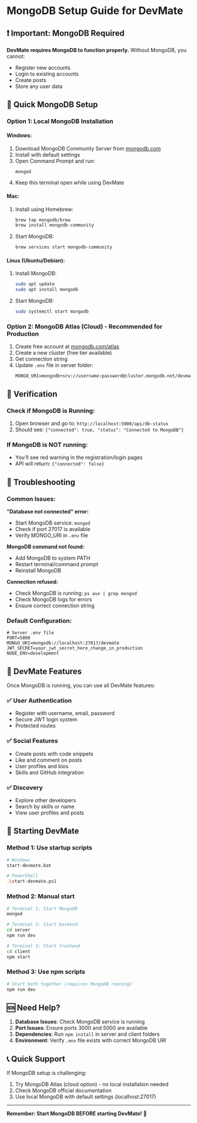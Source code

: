 # MongoDB Setup Guide for DevMate

## ❗ Important: MongoDB Required

**DevMate requires MongoDB to function properly.** Without MongoDB, you cannot:

- Register new accounts
- Login to existing accounts
- Create posts
- Store any user data

## 🚀 Quick MongoDB Setup

### Option 1: Local MongoDB Installation

#### Windows:

1. Download MongoDB Community Server from [mongodb.com](https://www.mongodb.com/try/download/community)
2. Install with default settings
3. Open Command Prompt and run:
   ```cmd
   mongod
   ```
4. Keep this terminal open while using DevMate

#### Mac:

1. Install using Homebrew:
   ```bash
   brew tap mongodb/brew
   brew install mongodb-community
   ```
2. Start MongoDB:
   ```bash
   brew services start mongodb-community
   ```

#### Linux (Ubuntu/Debian):

1. Install MongoDB:
   ```bash
   sudo apt update
   sudo apt install mongodb
   ```
2. Start MongoDB:
   ```bash
   sudo systemctl start mongodb
   ```

### Option 2: MongoDB Atlas (Cloud) - Recommended for Production

1. Create free account at [mongodb.com/atlas](https://www.mongodb.com/atlas)
2. Create a new cluster (free tier available)
3. Get connection string
4. Update `.env` file in server folder:
   ```env
   MONGO_URI=mongodb+srv://username:password@cluster.mongodb.net/devmate
   ```

## 🔧 Verification

### Check if MongoDB is Running:

1. Open browser and go to: `http://localhost:5000/api/db-status`
2. Should see: `{"connected": true, "status": "Connected to MongoDB"}`

### If MongoDB is NOT running:

- You'll see red warning in the registration/login pages
- API will return: `{"connected": false}`

## 🐛 Troubleshooting

### Common Issues:

**"Database not connected" error:**

- Start MongoDB service: `mongod`
- Check if port 27017 is available
- Verify MONGO_URI in `.env` file

**MongoDB command not found:**

- Add MongoDB to system PATH
- Restart terminal/command prompt
- Reinstall MongoDB

**Connection refused:**

- Check MongoDB is running: `ps aux | grep mongod`
- Check MongoDB logs for errors
- Ensure correct connection string

### Default Configuration:

```env
# Server .env file
PORT=5000
MONGO_URI=mongodb://localhost:27017/devmate
JWT_SECRET=your_jwt_secret_here_change_in_production
NODE_ENV=development
```

## 📱 DevMate Features

Once MongoDB is running, you can use all DevMate features:

### ✅ User Authentication

- Register with username, email, password
- Secure JWT login system
- Protected routes

### ✅ Social Features

- Create posts with code snippets
- Like and comment on posts
- User profiles and bios
- Skills and GitHub integration

### ✅ Discovery

- Explore other developers
- Search by skills or name
- View user profiles and posts

## 🔄 Starting DevMate

### Method 1: Use startup scripts

```bash
# Windows
start-devmate.bat

# PowerShell
.\start-devmate.ps1
```

### Method 2: Manual start

```bash
# Terminal 1: Start MongoDB
mongod

# Terminal 2: Start backend
cd server
npm run dev

# Terminal 3: Start frontend
cd client
npm start
```

### Method 3: Use npm scripts

```bash
# Start both together (requires MongoDB running)
npm run dev
```

## 🆘 Need Help?

1. **Database Issues**: Check MongoDB service is running
2. **Port Issues**: Ensure ports 3000 and 5000 are available
3. **Dependencies**: Run `npm install` in server and client folders
4. **Environment**: Verify `.env` file exists with correct MongoDB URI

## 📞 Quick Support

If MongoDB setup is challenging:

1. Try MongoDB Atlas (cloud option) - no local installation needed
2. Check MongoDB official documentation
3. Use local MongoDB with default settings (localhost:27017)

---

**Remember: Start MongoDB BEFORE starting DevMate!** 🚀
